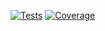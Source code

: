 [![Tests](https://github.com/ossScharom/my-python-test-project/workflows/Tests/badge.svg)](https://github.com/ossScharom/my-python-test-project/actions?workflow=Tests)
[![Coverage](https://codecov.io/gh/ossScharom/my-python-test-project/branch/master/graph/badge.svg)](https://codecov.io/gh/ossScharom/my-python-test-project)
